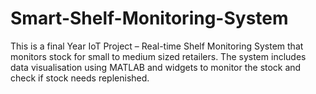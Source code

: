 # Smart-Shelf-Monitoring-System
This is a final Year IoT Project – Real-time Shelf Monitoring System that monitors stock for small to medium sized retailers. The system includes data visualisation using MATLAB and widgets to monitor the stock and check if stock needs replenished.
